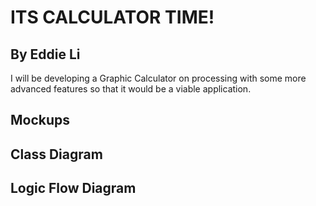 # ITS CALCULATOR TIME!
## By Eddie Li

I will be developing a Graphic Calculator on processing with some more advanced features so that it would be a viable application.

## Mockups

## Class Diagram

## Logic Flow Diagram
